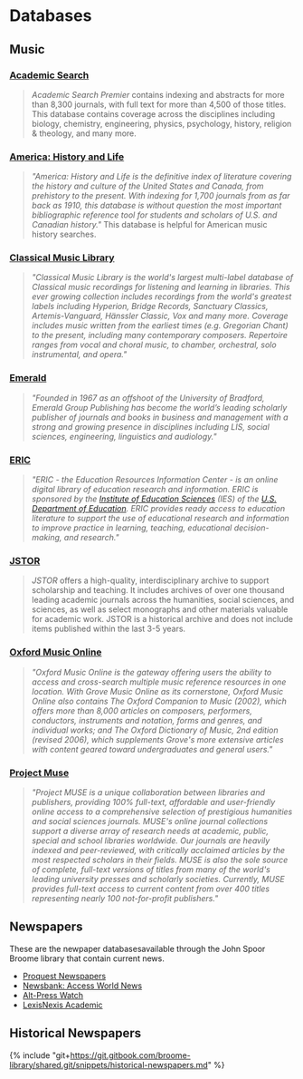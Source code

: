 # Databases

## Music

### [Academic Search](https://web.archive.org/web/20150906005308/http:/summit.csuci.edu:2048/login?url=http://search.ebscohost.com/login.aspx?authtype=ip,uid&profile=ehost&defaultdb=aph)

> _Academic Search Premier_ contains indexing and abstracts for more than 8,300 journals, with full text for more than 4,500 of those titles. This database contains coverage across the disciplines including biology, chemistry, engineering, physics, psychology, history, religion & theology, and many more.

### [America: History and Life](https://web.archive.org/web/20150906005308/http:/web.a.ebscohost.com/ehost/search/advanced?sid=2a898822-7163-4de7-a275-18d8c61c6562%40sessionmgr4004&vid=1&hid=4101)

> _"America: History and Life is the definitive index of literature covering the history and culture of the United States and Canada, from prehistory to the present. With indexing for 1,700 journals from as far back as 1910, this database is without question the most important bibliographic reference tool for students and scholars of U.S. and Canadian history."_ This database is helpful for American music history searches.

### [Classical Music Library](https://web.archive.org/web/20150906005308/http:/summit.csuci.edu:2048/login?url=http://clmu.alexanderstreet.com)

> _"Classical Music Library is the world's largest multi-label database of Classical music recordings for listening and learning in libraries. This ever growing collection includes recordings from the world's greatest labels including Hyperion, Bridge Records, Sanctuary Classics, Artemis-Vanguard, Hänssler Classic, Vox and many more. Coverage includes music written from the earliest times \(e.g. Gregorian Chant\) to the present, including many contemporary composers. Repertoire ranges from vocal and choral music, to chamber, orchestral, solo instrumental, and opera."_

### [Emerald](https://web.archive.org/web/20150906005308/http:/summit.csuci.edu:2048/login?url=http://www.emeraldinsight.com/ft)

> _"Founded in 1967 as an offshoot of the University of Bradford, Emerald Group Publishing has become the world’s leading scholarly publisher of journals and books in business and management with a strong and growing presence in disciplines including LIS, social sciences, engineering, linguistics and audiology."_

### [ERIC](https://web.archive.org/web/20150906005308/http:/summit.csuci.edu:2048/login?url=http://search.ebscohost.com/login.aspx?authtype=ip,uid&profile=ehost&defaultdb=eric)

> _"ERIC - the Education Resources Information Center - is an online digital library of education research and information. ERIC is sponsored by the _[_Institute of Education Sciences_](https://web.archive.org/web/20150906005308/http:/ies.ed.gov/)_ \(IES\) of the _[_U.S. Department of Education_](https://web.archive.org/web/20150906005308/http:/www.ed.gov/)_. ERIC provides ready access to education literature to support the use of educational research and information to improve practice in learning, teaching, educational decision-making, and research."_

### [JSTOR](https://web.archive.org/web/20150906005308/http:/summit.csuci.edu:2048/login?url=http://www.jstor.org/search)

> _JSTOR_ offers a high-quality, interdisciplinary archive to support scholarship and teaching. It includes archives of over one thousand leading academic journals across the humanities, social sciences, and sciences, as well as select monographs and other materials valuable for academic work. JSTOR is a historical archive and does not include items published within the last 3-5 years.

### [Oxford Music Online](https://web.archive.org/web/20150906005308/http:/summit.csuci.edu:2048/login?url=http://www.oxfordmusiconline.com)

> _"Oxford Music Online is the gateway offering users the ability to access and cross-search multiple music reference resources in one location. With Grove Music Online as its cornerstone, Oxford Music Online also contains The Oxford Companion to Music \(2002\), which offers more than 8,000 articles on composers, performers, conductors, instruments and notation, forms and genres, and individual works; and The Oxford Dictionary of Music, 2nd edition \(revised 2006\), which supplements Grove's more extensive articles with content geared toward undergraduates and general users."_

### [Project Muse](https://web.archive.org/web/20150906005308/http:/summit.csuci.edu:2048/login?url=http://muse.jhu.edu/)

> _"Project MUSE is a unique collaboration between libraries and publishers, providing 100% full-text, affordable and user-friendly online access to a comprehensive selection of prestigious humanities and social sciences journals. MUSE's online journal collections support a diverse array of research needs at academic, public, special and school libraries worldwide. Our journals are heavily indexed and peer-reviewed, with critically acclaimed articles by the most respected scholars in their fields. MUSE is also the sole source of complete, full-text versions of titles from many of the world's leading university presses and scholarly societies. Currently, MUSE provides full-text access to current content from over 400 titles representing nearly 100 not-for-profit publishers."_

## Newspapers

These are the newpaper databasesavailable through the John Spoor Broome library that contain current news.

* [Proquest Newspapers](https://web.archive.org/web/20150906075752/http:/summit.csuci.edu:2048/login?url=http://proquest.umi.com/pqdweb?RQT=306&TS=1058457987&DBId=G5#sform)
* [Newsbank: Access World News](https://web.archive.org/web/20150906075752/http:/summit.csuci.edu:2048/login?url=http://infoweb.newsbank.com)
* [Alt-Press Watch](https://web.archive.org/web/20150906075752/http:/summit.csuci.edu:2048/login?url=http://proquest.umi.com/pqdweb?RQT=306&TS=1058457987&DBId=14396#sform)
* [LexisNexis Academic](https://web.archive.org/web/20150906075752/http:/summit.csuci.edu:2048/login?url=http://www.lexisnexis.com/us/lnacademic)

## Historical Newspapers

{% include "git+https://git.gitbook.com/broome-library/shared.git/snippets/historical-newspapers.md"  %}



